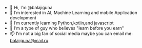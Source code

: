 - 👋 Hi, I’m @balajiguna
- 👀 I’m interested in AI, Machine Learning and mobile Application development
- 🌱 I’m currently learning Python,kotlin,and javascript
- 💞️ I’m a type of guy who believes "learn before you earn"
- 📫 I'm not a big fan of social media maybe you can email me: balajiguna@mail.ru

<!---
balajiguna/balajiguna is a ✨ special ✨ repository because its `README.md` (this file) appears on your GitHub profile.
You can click the Preview link to take a look at your changes.
--->
